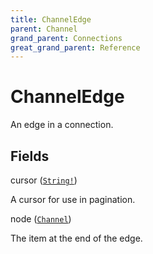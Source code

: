 ```yaml
---
title: ChannelEdge
parent: Channel
grand_parent: Connections
great_grand_parent: Reference
---
```


# ChannelEdge

An edge in a connection.

## Fields

<div class="field-entry ">
  <span id="cursor" class="field-name anchored">cursor (<code><a href="/docs/reference/scalar/string">String!</a></code>)</span>

  <div class="description-wrapper">
   <p>A cursor for use in pagination.</p>

  </div>
</div>

<div class="field-entry ">
  <span id="node" class="field-name anchored">node (<code><a href="/docs/reference/interface/channel">Channel</a></code>)</span>

  <div class="description-wrapper">
   <p>The item at the end of the edge.</p>

  </div>
</div>

